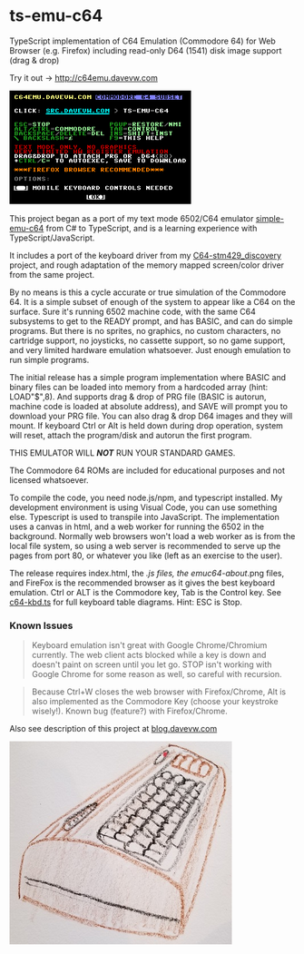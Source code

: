 # ts-emu-c64
TypeScript implementation of C64 Emulation (Commodore 64) for Web Browser (e.g. Firefox)
including read-only D64 (1541) disk image support (drag & drop)

Try it out -> http://c64emu.davevw.com

![About ts-emu-c64](https://github.com/davervw/ts-emu-c64/raw/master/emuc64-about.png)

This project began as a port of my text mode 6502/C64 emulator [simple-emu-c64](https://github.com/davervw/simple-emu-c64) from C# to TypeScript, and is a learning experience with TypeScript/JavaScript.

It includes a port of the keyboard driver from my [C64-stm429_discovery](https://os.mbed.com/users/davervw/code/C64-stm429_discovery/) project, and rough adaptation of the memory mapped screen/color driver from the same project.

By no means is this a cycle accurate or true simulation of the Commodore 64.  It is a simple subset of enough of the system to appear like a C64 on the surface.  Sure it's running 6502 machine code, with the same C64 subsystems to get to the READY prompt, and has BASIC, and can do simple programs.  But there is no sprites, no graphics, no custom characters, no cartridge support, no joysticks, no cassette support, so no game support, and very limited hardware emulation whatsoever.  Just enough emulation to run simple programs.

The initial release has a simple program implementation where BASIC and binary files can be loaded into memory from a hardcoded array (hint: LOAD"$",8).  And supports drag & drop of PRG file (BASIC is autorun, machine code is loaded at absolute address), and SAVE will prompt you to download your PRG file.  You can also drag & drop D64 images and they will mount.   If keyboard Ctrl or Alt is held down during drop operation, system will reset, attach the program/disk and autorun the first program.

THIS EMULATOR WILL ***NOT*** RUN YOUR STANDARD GAMES.

The Commodore 64 ROMs are included for educational purposes and not licensed whatsoever.

To compile the code, you need node.js/npm, and typescript installed.  My development environment is using Visual Code, you can use something else.   Typescript is used to transpile into JavaScript.  The implementation uses a canvas in html, and a web worker for running the 6502 in the background.  Normally web browsers won't load a web worker as is from the local file system, so using a web server is recommended to serve up the pages from port 80, or whatever you like (left as an exercise to the user).

The release requires index.html, the *.js files, the emuc64-about*.png files, and FireFox is the recommended browser as it gives the best keyboard emulation.  Ctrl or ALT is the Commodore key, Tab is the Control key.  See [c64-kbd.ts](https://github.com/davervw/ts-emu-c64/blob/master/c64-kbd.ts) for full keyboard table diagrams.  Hint: ESC is Stop.

### Known Issues ###

>Keyboard emulation isn't great with Google Chrome/Chromium currently.   The web client acts blocked while a key is down and doesn't paint on screen until you let go.  STOP isn't working with Google Chrome for some reason as well, so careful with recursion.

>Because Ctrl+W closes the web browser with Firefox/Chrome, Alt is also implemented as the Commodore Key (choose your keystroke wisely!).  Known bug (feature?) with Firefox/Chrome.

Also see description of this project at [blog.davevw.com](https://techwithdave.davevw.com/2020/07/commodore-64-running-in-web-browser.html)

![breadbin](https://github.com/davervw/ts-emu-c64/raw/master/breadbin.jpg)
